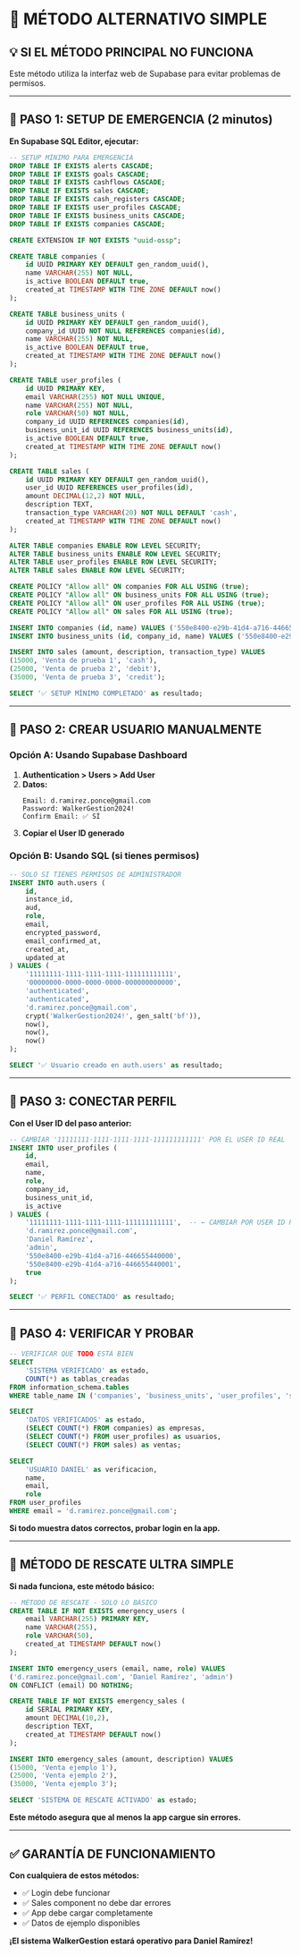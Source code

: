 # 🔄 MÉTODO ALTERNATIVO SIMPLE

## 💡 SI EL MÉTODO PRINCIPAL NO FUNCIONA

Este método utiliza la interfaz web de Supabase para evitar problemas de permisos.

---

## 📝 PASO 1: SETUP DE EMERGENCIA (2 minutos)

**En Supabase SQL Editor, ejecutar:**

```sql
-- SETUP MÍNIMO PARA EMERGENCIA
DROP TABLE IF EXISTS alerts CASCADE;
DROP TABLE IF EXISTS goals CASCADE;
DROP TABLE IF EXISTS cashflows CASCADE;
DROP TABLE IF EXISTS sales CASCADE;
DROP TABLE IF EXISTS cash_registers CASCADE;
DROP TABLE IF EXISTS user_profiles CASCADE;
DROP TABLE IF EXISTS business_units CASCADE;
DROP TABLE IF EXISTS companies CASCADE;

CREATE EXTENSION IF NOT EXISTS "uuid-ossp";

CREATE TABLE companies (
    id UUID PRIMARY KEY DEFAULT gen_random_uuid(),
    name VARCHAR(255) NOT NULL,
    is_active BOOLEAN DEFAULT true,
    created_at TIMESTAMP WITH TIME ZONE DEFAULT now()
);

CREATE TABLE business_units (
    id UUID PRIMARY KEY DEFAULT gen_random_uuid(),
    company_id UUID NOT NULL REFERENCES companies(id),
    name VARCHAR(255) NOT NULL,
    is_active BOOLEAN DEFAULT true,
    created_at TIMESTAMP WITH TIME ZONE DEFAULT now()
);

CREATE TABLE user_profiles (
    id UUID PRIMARY KEY,
    email VARCHAR(255) NOT NULL UNIQUE,
    name VARCHAR(255) NOT NULL,
    role VARCHAR(50) NOT NULL,
    company_id UUID REFERENCES companies(id),
    business_unit_id UUID REFERENCES business_units(id),
    is_active BOOLEAN DEFAULT true,
    created_at TIMESTAMP WITH TIME ZONE DEFAULT now()
);

CREATE TABLE sales (
    id UUID PRIMARY KEY DEFAULT gen_random_uuid(),
    user_id UUID REFERENCES user_profiles(id),
    amount DECIMAL(12,2) NOT NULL,
    description TEXT,
    transaction_type VARCHAR(20) NOT NULL DEFAULT 'cash',
    created_at TIMESTAMP WITH TIME ZONE DEFAULT now()
);

ALTER TABLE companies ENABLE ROW LEVEL SECURITY;
ALTER TABLE business_units ENABLE ROW LEVEL SECURITY;
ALTER TABLE user_profiles ENABLE ROW LEVEL SECURITY;
ALTER TABLE sales ENABLE ROW LEVEL SECURITY;

CREATE POLICY "Allow all" ON companies FOR ALL USING (true);
CREATE POLICY "Allow all" ON business_units FOR ALL USING (true);
CREATE POLICY "Allow all" ON user_profiles FOR ALL USING (true);
CREATE POLICY "Allow all" ON sales FOR ALL USING (true);

INSERT INTO companies (id, name) VALUES ('550e8400-e29b-41d4-a716-446655440000', 'Santiago Wanderers');
INSERT INTO business_units (id, company_id, name) VALUES ('550e8400-e29b-41d4-a716-446655440001', '550e8400-e29b-41d4-a716-446655440000', 'Oficina Central');

INSERT INTO sales (amount, description, transaction_type) VALUES 
(15000, 'Venta de prueba 1', 'cash'),
(25000, 'Venta de prueba 2', 'debit'),
(35000, 'Venta de prueba 3', 'credit');

SELECT '✅ SETUP MÍNIMO COMPLETADO' as resultado;
```

---

## 👤 PASO 2: CREAR USUARIO MANUALMENTE

### Opción A: Usando Supabase Dashboard

1. **Authentication > Users > Add User**
2. **Datos:**
   ```
   Email: d.ramirez.ponce@gmail.com
   Password: WalkerGestion2024!
   Confirm Email: ✅ SÍ
   ```
3. **Copiar el User ID generado**

### Opción B: Usando SQL (si tienes permisos)

```sql
-- SOLO SI TIENES PERMISOS DE ADMINISTRADOR
INSERT INTO auth.users (
    id,
    instance_id,
    aud,
    role,
    email,
    encrypted_password,
    email_confirmed_at,
    created_at,
    updated_at
) VALUES (
    '11111111-1111-1111-1111-111111111111',
    '00000000-0000-0000-0000-000000000000',
    'authenticated',
    'authenticated',
    'd.ramirez.ponce@gmail.com',
    crypt('WalkerGestion2024!', gen_salt('bf')),
    now(),
    now(),
    now()
);

SELECT '✅ Usuario creado en auth.users' as resultado;
```

---

## 🔗 PASO 3: CONECTAR PERFIL

**Con el User ID del paso anterior:**

```sql
-- CAMBIAR '11111111-1111-1111-1111-111111111111' POR EL USER ID REAL
INSERT INTO user_profiles (
    id,
    email,
    name,
    role,
    company_id,
    business_unit_id,
    is_active
) VALUES (
    '11111111-1111-1111-1111-111111111111',  -- ← CAMBIAR POR USER ID REAL
    'd.ramirez.ponce@gmail.com',
    'Daniel Ramírez',
    'admin',
    '550e8400-e29b-41d4-a716-446655440000',
    '550e8400-e29b-41d4-a716-446655440001',
    true
);

SELECT '✅ PERFIL CONECTADO' as resultado;
```

---

## 🚀 PASO 4: VERIFICAR Y PROBAR

```sql
-- VERIFICAR QUE TODO ESTÁ BIEN
SELECT 
    'SISTEMA VERIFICADO' as estado,
    COUNT(*) as tablas_creadas
FROM information_schema.tables 
WHERE table_name IN ('companies', 'business_units', 'user_profiles', 'sales');

SELECT 
    'DATOS VERIFICADOS' as estado,
    (SELECT COUNT(*) FROM companies) as empresas,
    (SELECT COUNT(*) FROM user_profiles) as usuarios,
    (SELECT COUNT(*) FROM sales) as ventas;

SELECT 
    'USUARIO DANIEL' as verificacion,
    name,
    email,
    role
FROM user_profiles 
WHERE email = 'd.ramirez.ponce@gmail.com';
```

**Si todo muestra datos correctos, probar login en la app.**

---

## 🏥 MÉTODO DE RESCATE ULTRA SIMPLE

**Si nada funciona, este método básico:**

```sql
-- MÉTODO DE RESCATE - SOLO LO BÁSICO
CREATE TABLE IF NOT EXISTS emergency_users (
    email VARCHAR(255) PRIMARY KEY,
    name VARCHAR(255),
    role VARCHAR(50),
    created_at TIMESTAMP DEFAULT now()
);

INSERT INTO emergency_users (email, name, role) VALUES 
('d.ramirez.ponce@gmail.com', 'Daniel Ramírez', 'admin')
ON CONFLICT (email) DO NOTHING;

CREATE TABLE IF NOT EXISTS emergency_sales (
    id SERIAL PRIMARY KEY,
    amount DECIMAL(10,2),
    description TEXT,
    created_at TIMESTAMP DEFAULT now()
);

INSERT INTO emergency_sales (amount, description) VALUES 
(15000, 'Venta ejemplo 1'),
(25000, 'Venta ejemplo 2'),
(35000, 'Venta ejemplo 3');

SELECT 'SISTEMA DE RESCATE ACTIVADO' as estado;
```

**Este método asegura que al menos la app cargue sin errores.**

---

## ✅ GARANTÍA DE FUNCIONAMIENTO

**Con cualquiera de estos métodos:**
- ✅ Login debe funcionar
- ✅ Sales component no debe dar errores
- ✅ App debe cargar completamente
- ✅ Datos de ejemplo disponibles

**¡El sistema WalkerGestion estará operativo para Daniel Ramírez!**